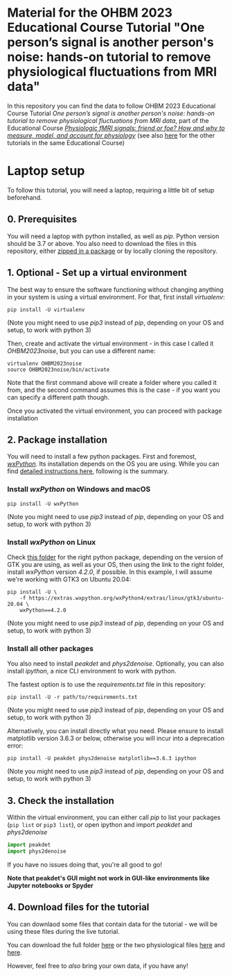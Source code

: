 # Material for the OHBM 2023 Educational Course Tutorial "One person’s signal is another person's noise: hands-on tutorial to remove physiological fluctuations from MRI data"

In this repository you can find the data to follow OHBM 2023 Educational Course Tutorial _One person’s signal is another person's noise: hands-on tutorial to remove physiological fluctuations from MRI data_, part of the Educational Course [_Physiologic fMRI signals: friend or foe? How and why to measure, model, and account for physiology_](https://ww6.aievolution.com/hbm2301/index.cfm?do=ev.viewEv&ev=1241) (see also [here](https://physiopy.github.io/ohbm23_tutorials/) for the other tutorials in the same Educational Course)

# Laptop setup

To follow this tutorial, you will need a laptop, requiring a little bit of setup beforehand.

## 0. Prerequisites
You will need a laptop with python installed, as well as _pip_. Python version should be 3.7 or above.
You also need to download the files in this repository, either [zipped in a package](https://github.com/smoia/ohbm2023noisetutorial/archive/refs/heads/master.zip) or by locally cloning the repository.

## 1. Optional - Set up a virtual environment
The best way to ensure the software functioning without changing anything in your system is using a virtual environment.
For that, first install _virtualenv_:

``` shell
pip install -U virtualenv
```
(Note you might need to use _pip3_ instead of _pip_, depending on your OS and setup, to work with python 3)

Then, create and activate the virtual environment - in this case I called it _OHBM2023noise_, but you can use a different name:

``` shell
virtualenv OHBM2023noise
source OHBM2023noise/bin/activate
``` 

Note that the first command above will create a folder where you called it from, and the second command assumes this is the case - if you want you can specify a different path though.

Once you activated the virtual environment, you can proceed with package installation

## 2. Package installation

You will need to install a few python packages. First and foremost, [_wxPython_](). Its installation depends on the OS you are using.
While you can find [detailed instructions here](https://wxpython.org/pages/downloads/), following is the summary.

### Install _wxPython_ on Windows and macOS
``` shell
pip install -U wxPython
```
(Note you might need to use _pip3_ instead of _pip_, depending on your OS and setup, to work with python 3)

### Install _wxPython_ on Linux
Check [this folder](https://extras.wxpython.org/wxPython4/extras/linux/) for the right python package, depending on the version of GTK you are using, as well as your OS, then using the link to the right folder, install _wxPython_ version _4.2.0_, if possible.
In this example, I will assume we're working with GTK3 on Ubuntu 20.04:
``` shell
pip install -U \
    -f https://extras.wxpython.org/wxPython4/extras/linux/gtk3/ubuntu-20.04 \
    wxPython==4.2.0
```
(Note you might need to use _pip3_ instead of _pip_, depending on your OS and setup, to work with python 3)

### Install all other packages
You also need to install _peakdet_ and _phys2denoise_. Optionally, you can also install _ipython_, a nice CLI environment to work with python.

The fastest option is to use the _requirements.txt_ file in this repository:
``` shell
pip install -U -r path/to/requirements.txt
```
(Note you might need to use _pip3_ instead of _pip_, depending on your OS and setup, to work with python 3)

Alternatively, you can install directly what you need. Please ensure to install matplotlib version 3.6.3 or below, otherwise you will incur into a deprecation error:
``` shell
pip install -U peakdet phys2denoise matplotlib==3.6.3 ipython
```
(Note you might need to use _pip3_ instead of _pip_, depending on your OS and setup, to work with python 3)

## 3. Check the installation
Within the virtual environment, you can either call _pip_ to list your packages (`pip list` or `pip3 list`), or open ipython and import _peakdet_ and _phys2denoise_
```python
import peakdet
import phys2denoise
```

If you have no issues doing that, you're all good to go!

**Note that peakdet's GUI might not work in GUI-like environments like Jupyter notebooks or Spyder**

## 4. Download files for the tutorial

You can downlaod some files that contain data for the tutorial - we will be using these files during the live tutorial.

You can download the full folder [here](https://files.de-1.osf.io/v1/resources/3txqr/providers/osfstorage/64b55a44903ac10021dcc910/?zip=) or the two physiological files [here](https://osf.io/download/64b55a9e903ac10028dcc8e5/) and [here](https://osf.io/download/64b55a6c465d140032a3175b/).

However, feel free to _also_ bring your own data, if you have any!
